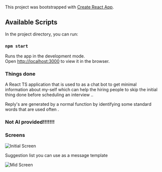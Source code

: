  This project was bootstrapped with [Create React App](https://github.com/facebook/create-react-app).

## Available Scripts

In the project directory, you can run:

### `npm start`

Runs the app in the development mode.<br />
Open [http://localhost:3000](http://localhost:3000) to view it in the browser.

### Things done

A React TS application that is used to as a chat bot to get minimal information about my-self which can help the hiring people to skip the initial thing done before scheduling an interview ..<br />

Reply's are generated by a normal function by identifying some standard words that are used often .<br />

### Not AI provided!!!!!!!

### Screens

![Initial Screen](https://github.com/karthick3018/my-bot/screens/Chat.png)

Suggestion list you can use as a message template

![Mid Screen](https://github.com/karthick3018/my-bot/screens/suggestions.png)